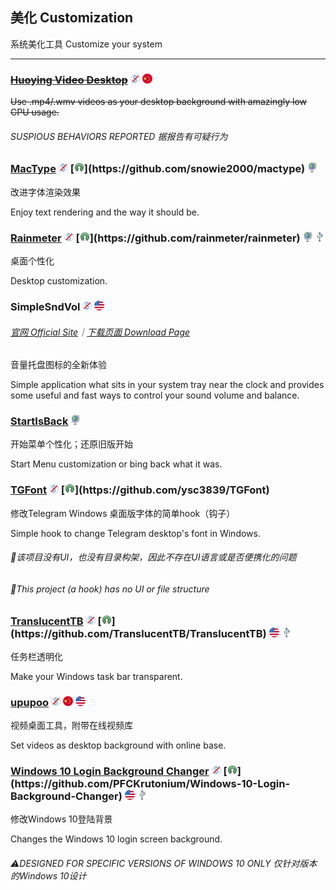 ## 美化   Customization

系统美化工具   Customize your system

---

### [~~Huoying Video Desktop~~](http://huoying666.com/) ![](/assets/图片2.png) ![](/assets/china.png)

~~Use .mp4/.wmv videos as your desktop background with amazingly low CPU usage.~~

###### SUSPIOUS BEHAVIORS REPORTED  据报告有可疑行为

### [MacType](http://www.mactype.net/) ![](/assets/图片2.png) [![](/assets/open-source-icon.png "NO LISENCE@GitHub: https://github.com/snowie2000/mactype")](https://github.com/snowie2000/mactype) ![](/assets/earth-globe.png)

改进字体渲染效果

Enjoy text rendering and the way it should be.

### [Rainmeter](https://www.rainmeter.net/) ![](/assets/图片2.png) [![](/assets/open-source-icon.png "GPL 2.0@GitHub: https://github.com/rainmeter/rainmeter")](https://github.com/rainmeter/rainmeter) ![](/assets/earth-globe.png) ![](/assets/usb.png)

桌面个性化

Desktop customization.

### SimpleSndVol ![](/assets/图片2.png) ![](/assets/united-states.png)

###### [官网 Official Site](http://winaero.com/comment.php?comment.news.14)｜[下载页面 Download Page](http://winaero.com/download.php?view.12)

音量托盘图标的全新体验

Simple application what sits in your system tray near the clock and provides some useful and fast ways to control your sound volume and balance.

### [StartIsBack](http://startisback.com) ![](/assets/earth-globe.png)

开始菜单个性化；还原旧版开始

Start Menu customization or bing back what it was.

### [TGFont](https://github.com/ysc3839/TGFont) ![](/assets/图片2.png) [![](/assets/open-source-icon.png "MIT@GitHub: https://github.com/ysc3839/TGFont")](https://github.com/ysc3839/TGFont)

修改Telegram Windows 桌面版字体的简单hook（钩子）

Simple hook to change Telegram desktop's font in Windows.

###### 📌该项目没有UI，也没有目录构架，因此不存在UI语言或是否便携化的问题

###### 📌This project \(a hook\) has no UI or file structure

### [TranslucentTB](https://github.com/TranslucentTB/TranslucentTB) ![](/assets/图片2.png) [![](/assets/open-source-icon.png "GPL 3.0@GitHub: https://github.com/TranslucentTB/TranslucentTB")](https://github.com/TranslucentTB/TranslucentTB) ![](/assets/united-states.png) ![](/assets/usb.png)

任务栏透明化

Make your Windows task bar transparent.

### [upupoo](http://www.upupoo.com/) ![](/assets/图片2.png) ![](/assets/china.png) ![](/assets/united-states.png)

视频桌面工具，附带在线视频库

Set videos as desktop background with online base.

### [**Windows 10 Login Background Changer**](https://forums.mydigitallife.net/threads/windows-10-login-screen-background-changer-uploaded-to-github.62367/) ![](/assets/图片2.png) [![](/assets/open-source-icon.png "NO LISENCE@GitHub: https://github.com/PFCKrutonium/Windows-10-Login-Background-Changer")](https://github.com/PFCKrutonium/Windows-10-Login-Background-Changer) ![](/assets/united-states.png) ![](/assets/usb.png)

修改Windows 10登陆背景

Changes the Windows 10 login screen background.

###### ⚠DESIGNED FOR SPECIFIC VERSIONS OF WINDOWS 10 ONLY   仅针对版本的Windows 10设计



